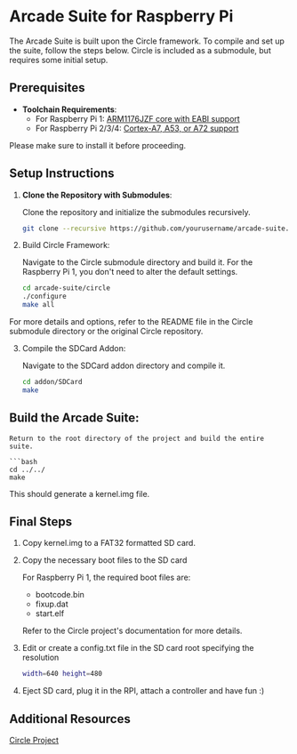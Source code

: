 # Arcade Suite for Raspberry Pi

The Arcade Suite is built upon the Circle framework. To compile and set up the suite, follow the steps below. Circle is included as a submodule, but requires some initial setup.

## Prerequisites

- **Toolchain Requirements**:
  - For Raspberry Pi 1: [ARM1176JZF core with EABI support](#http://elinux.org/Rpi_Software#ARM)
  - For Raspberry Pi 2/3/4: [Cortex-A7, A53, or A72 support](#https://developer.arm.com/downloads/-/arm-gnu-toolchain-downloads)

Please make sure to install it before proceeding.

## Setup Instructions

1. **Clone the Repository with Submodules**:

   Clone the repository and initialize the submodules recursively.

   ```bash
   git clone --recursive https://github.com/yourusername/arcade-suite.git

2. Build Circle Framework:

	Navigate to the Circle submodule directory and build it. For the Raspberry Pi 1, you don't need to alter the default settings.
	
	```bash
	cd arcade-suite/circle
	./configure
	make all
	
For more details and options, refer to the README file in the Circle submodule directory or the original Circle repository.

3. Compile the SDCard Addon:

	Navigate to the SDCard addon directory and compile it.

	```bash
	cd addon/SDCard
	make

## Build the Arcade Suite:

	Return to the root directory of the project and build the entire suite.

	```bash
	cd ../../
	make

This should generate a kernel.img file.

##  Final Steps

1. Copy kernel.img to a FAT32 formatted SD card.

2. Copy the necessary boot files to the SD card

    For Raspberry Pi 1, the required boot files are:
    * bootcode.bin
    * fixup.dat
    * start.elf
 
   Refer to the Circle project's documentation for more details.
3. Edit or create a config.txt file in the SD card root specifying the resolution
	```bash
	width=640 height=480
	
4. Eject SD card, plug it in the RPI, attach a controller and have fun :)

## Additional Resources

[Circle Project](#https://github.com/rsta2/circle)



	